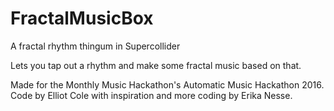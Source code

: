 # FractalMusicBox
A fractal rhythm thingum in Supercollider

Lets you tap out a rhythm and make some fractal music based on that. 

Made for the Monthly Music Hackathon's Automatic Music Hackathon 2016. 
Code by Elliot Cole with inspiration and more coding by Erika Nesse.
